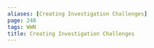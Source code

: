 ```yaml
---
aliases: [Creating Investigation Challenges]
page: 248
tags: WWN
title: Creating Investigation Challenges
---
```

